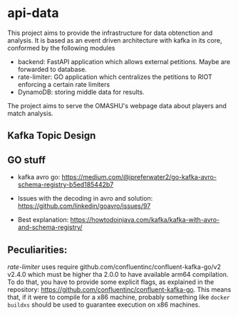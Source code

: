 # api-data

This project aims to provide the infrastructure for data obtenction and analysis. It is based as an event driven architecture with kafka in its core, conformed by the following modules
- backend: FastAPI application which allows external petitions. Maybe are forwarded to database.
- rate-limiter: GO application which centralizes the petitions to RIOT enforcing a certain rate limiters
- DynamoDB: storing middle data for results.

The project aims to serve the OMASHU's webpage data about players and match analysis.






## Kafka Topic Design



## GO stuff
- kafka avro go: https://medium.com/@ipreferwater2/go-kafka-avro-schema-registry-b5ed185442b7
- Issues with the decoding in avro and solution: https://github.com/linkedin/goavro/issues/97









- Best explanation: https://howtodoinjava.com/kafka/kafka-with-avro-and-schema-registry/
## Peculiarities:
_rate-limiter_ uses require github.com/confluentinc/confluent-kafka-go/v2 v2.4.0 which must be higher tha 2.0.0 to have available arm64 compilation. To do that, you have to provide some explicit flags, as explained in the repository: https://github.com/confluentinc/confluent-kafka-go. This means that, if it were to compile for a x86 machine, probably something like ```docker buildxs``` should be used to guarantee execution on x86 machines.